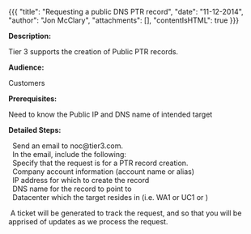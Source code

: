 {{{
  "title": "Requesting a public DNS PTR record",
  "date": "11-12-2014",
  "author": "Jon McClary",
  "attachments": [],
  "contentIsHTML": true
}}}

<p><strong>Description:</strong>
</p>
<p>Tier 3 supports the creation of Public&nbsp;PTR records.</p>
<p><strong>Audience:</strong>
</p>
<p>Customers</p>
<p><strong>Prerequisites:</strong>
</p>
<p>Need to know the Public IP and DNS name of intended target</p>
<p><strong>Detailed Steps:</strong>
</p>
<p>&nbsp;&nbsp;Send an email to noc@tier3.com.
  <br />&nbsp; In the email, include the following:
  <br />&nbsp;&nbsp;Specify that the request is for a PTR record creation.
  <br />&nbsp; Company account information (account name or alias)
  <br />&nbsp; IP address for which to create the record
  <br />&nbsp; DNS name for the record to point to
  <br />&nbsp;&nbsp;Datacenter which the target resides in (i.e. WA1 or UC1 or )</p>
<p>&nbsp;A ticket will be generated to track the request, and so that you will be apprised of updates as we process the request.</p>